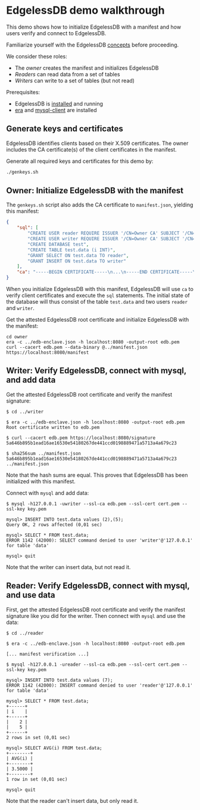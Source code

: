 # EdgelessDB demo walkthrough
This demo shows how to initialize EdgelessDB with a manifest and how users verify and connect to EdgelessDB.

Familiarize yourself with the EdgelessDB [concepts](https://docs.edgeless.systems/edgelessdb/#/getting-started/concepts) before proceeding.

We consider these roles:
* The *owner* creates the manifest and initializes EdgelessDB
* *Readers* can read data from a set of tables
* *Writers* can write to a set of tables (but not read)

Prerequisites:
* EdgelessDB is [installed](https://docs.edgeless.systems/edgelessdb/#/getting-started/install) and running
* [era](https://github.com/edgelesssys/era) and [mysql-client](https://packages.ubuntu.com/focal/mysql-client) are installed

## Generate keys and certificates
EdgelessDB identifies clients based on their X.509 certificates. The owner includes the CA certificate(s) of the client certificates in the manifest.

Generate all required keys and certificates for this demo by:
```sh
./genkeys.sh
```

## Owner: Initialize EdgelessDB with the manifest
The `genkeys.sh` script also adds the CA certificate to `manifest.json`, yielding this manifest:
```json
{
    "sql": [
        "CREATE USER reader REQUIRE ISSUER '/CN=Owner CA' SUBJECT '/CN=Reader'",
        "CREATE USER writer REQUIRE ISSUER '/CN=Owner CA' SUBJECT '/CN=Writer'",
        "CREATE DATABASE test",
        "CREATE TABLE test.data (i INT)",
        "GRANT SELECT ON test.data TO reader",
        "GRANT INSERT ON test.data TO writer"
    ],
    "ca": "-----BEGIN CERTIFICATE-----\n...\n-----END CERTIFICATE-----\n"
}
```

When you initialize EdgelessDB with this manifest, EdgelessDB will use `ca` to verify client certificates and execute the `sql` statements. The initial state of the database will thus consist of the table `test.data` and two users `reader` and `writer`.

Get the attested EdgelessDB root certificate and initialize EdgelessDB with the manifest:
```
cd owner
era -c ../edb-enclave.json -h localhost:8080 -output-root edb.pem
curl --cacert edb.pem --data-binary @../manifest.json https://localhost:8080/manifest
```

## Writer: Verify EdgelessDB, connect with mysql, and add data
Get the attested EdgelessDB root certificate and verify the manifest signature:
```
$ cd ../writer

$ era -c ../edb-enclave.json -h localhost:8080 -output-root edb.pem
Root certificate written to edb.pem

$ curl --cacert edb.pem https://localhost:8080/signature
5a646b895b1ead16ae16530e54180267de441ccd0198889471a5713a4a679c23

$ sha256sum ../manifest.json
5a646b895b1ead16ae16530e54180267de441ccd0198889471a5713a4a679c23  ../manifest.json
```

Note that the hash sums are equal. This proves that EdgelessDB has been initialized with this manifest.

Connect with `mysql` and add data:
```
$ mysql -h127.0.0.1 -uwriter --ssl-ca edb.pem --ssl-cert cert.pem --ssl-key key.pem

mysql> INSERT INTO test.data values (2),(5);
Query OK, 2 rows affected (0,01 sec)

mysql> SELECT * FROM test.data;
ERROR 1142 (42000): SELECT command denied to user 'writer'@'127.0.0.1' for table 'data'

mysql> quit
```

Note that the writer can insert data, but not read it.

## Reader: Verify EdgelessDB, connect with mysql, and use data
First, get the attested EdgelessDB root certificate and verify the manifest signature like you did for the writer. Then connect with `mysql` and use the data:
```
$ cd ../reader

$ era -c ../edb-enclave.json -h localhost:8080 -output-root edb.pem

[... manifest verification ...]

$ mysql -h127.0.0.1 -ureader --ssl-ca edb.pem --ssl-cert cert.pem --ssl-key key.pem

mysql> INSERT INTO test.data values (7);
ERROR 1142 (42000): INSERT command denied to user 'reader'@'127.0.0.1' for table 'data'

mysql> SELECT * FROM test.data;
+------+
| i    |
+------+
|    2 |
|    5 |
+------+
2 rows in set (0,01 sec)

mysql> SELECT AVG(i) FROM test.data;
+--------+
| AVG(i) |
+--------+
| 3.5000 |
+--------+
1 row in set (0,01 sec)

mysql> quit
```

Note that the reader can't insert data, but only read it.
